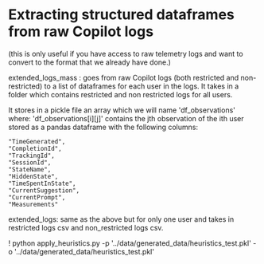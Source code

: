 
# Extracting structured dataframes from raw Copilot logs

(this is only useful if you have access to raw telemetry logs and want to convert to the format that we already have done.)


extended_logs_mass : goes from raw Copilot logs (both restricted and non-restricted) to a list of dataframes for each user in the logs. It takes in a folder which contains restricted and non restricted logs for all users.

It stores in a pickle file an array which we will name 'df_observations' where: 'df_observations[i][j]' contains the jth observation of the ith user stored as a pandas dataframe with the following columns:
```
"TimeGenerated",
"CompletionId",
"TrackingId",
"SessionId",
"StateName",
"HiddenState",
"TimeSpentInState",
"CurrentSuggestion",
"CurrentPrompt",
"Measurements"
```

extended_logs: same as the above but for only one user and takes in restricted logs csv and non_restricted logs csv.





! python apply_heuristics.py -p '../data/generated_data/heuristics_test.pkl' -o '../data/generated_data/heuristics_test.pkl'